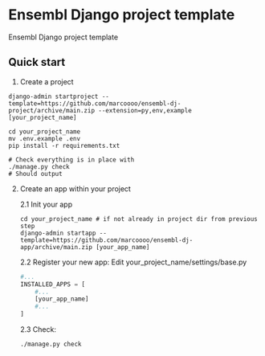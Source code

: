 Ensembl Django project template
=================================

Ensembl Django project template

Quick start
-----------

1. Create a project

```shell script
django-admin startproject --template=https://github.com/marcoooo/ensembl-dj-project/archive/main.zip --extension=py,env,example [your_project_name]

cd your_project_name
mv .env.example .env
pip install -r requirements.txt

# Check everything is in place with 
./manage.py check
# Should output 
```


2. Create an app within your project

    2.1 Init your app
    
    ```shell script
    cd your_project_name # if not already in project dir from previous step
    django-admin startapp --template=https://github.com/marcoooo/ensembl-dj-app/archive/main.zip [your_app_name]

    ```

    2.2 Register your new app: Edit  your_project_name/settings/base.py
     
    ```python
    #... 
    INSTALLED_APPS = [
        #...
        [your_app_name]
        #...
    ]
    ```

    2.3 Check: 
       
    ```shell script 
    ./manage.py check 
   ```
 
